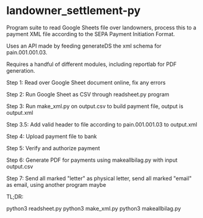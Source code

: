 # landowner_settlement-py

Program suite to read Google Sheets file over landowners, process this to a payment XML file according to the SEPA Payment Initiation Format.

Uses an API made by feeding generateDS the xml schema for pain.001.001.03.

Requires a handful of different modules, including reportlab for PDF generation.


Step 1: Read over Google Sheet document online, fix any errors

Step 2: Run Google Sheet as CSV through readsheet.py program

Step 3: Run make_xml.py on output.csv to build payment file, output is output.xml

Step 3.5: Add valid header to file according to pain.001.001.03 to output.xml

Step 4: Upload payment file to bank

Step 5: Verify and authorize payment

Step 6: Generate PDF for payments using makeallbilag.py with input output.csv

Step 7: Send all marked "letter" as physical letter, send all marked "email" as email, using another program maybe

TL;DR:

python3 readsheet.py
python3 make_xml.py
python3 makeallbilag.py